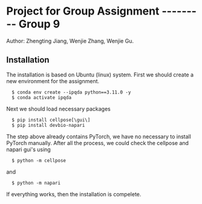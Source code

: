 # Project for Group Assignment --------- Group 9
Author: Zhengting Jiang, Wenjie Zhang, Wenjie Gu.

## Installation
The installation is based on Ubuntu (linux) system.
First we should create a new environment for the assignment.
```
  $ conda env create --ipqda python==3.11.0 -y
  $ conda activate ipqda
```
Next we should load necessary packages
```
  $ pip install cellpose[\gui\]
  $ pip install devbio-napari
```
The step above already contains PyTorch, we have no necessary to install PyTorch manually.
After all the process, we could check the cellpose and napari gui's using
```
  $ python -m cellpose
``` 
and 
``` 
  $ python -m napari
```
If everything works, then the installation is compelete.
